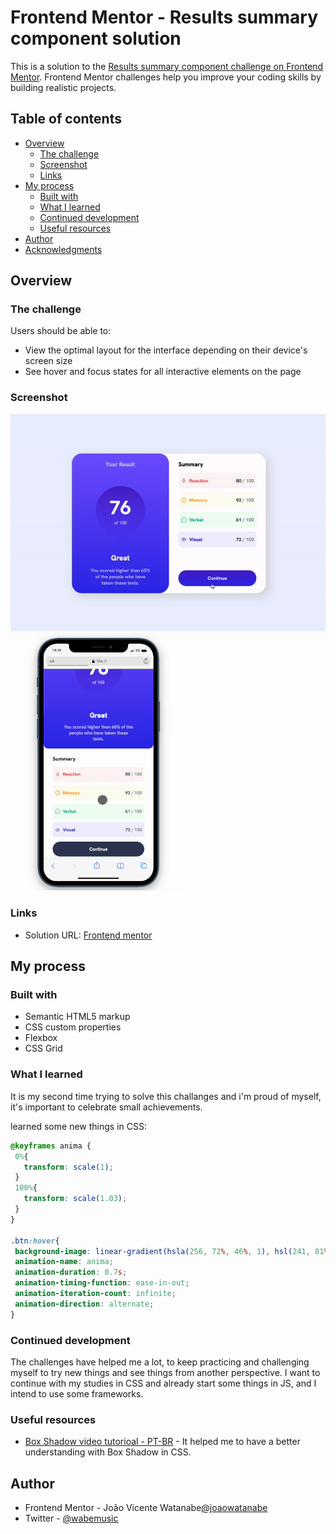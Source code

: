 # Frontend Mentor - Results summary component solution

This is a solution to the [Results summary component challenge on Frontend Mentor](https://www.frontendmentor.io/challenges/results-summary-component-CE_K6s0maV). Frontend Mentor challenges help you improve your coding skills by building realistic projects. 
## Table of contents

- [Overview](#overview)
  - [The challenge](#the-challenge)
  - [Screenshot](#screenshot)
  - [Links](#links)
- [My process](#my-process)
  - [Built with](#built-with)
  - [What I learned](#what-i-learned)
  - [Continued development](#continued-development)
  - [Useful resources](#useful-resources)
- [Author](#author)
- [Acknowledgments](#acknowledgments)

## Overview

### The challenge

Users should be able to:

- View the optimal layout for the interface depending on their device's screen size
- See hover and focus states for all interactive elements on the page

### Screenshot

![Web](result-summary-component/assets/screenshots/gif/web.gif)
![Mobile](result-summary-component/assets/screenshots/gif/mobile.gif)


### Links

- Solution URL: [Frontend mentor](https://www.frontendmentor.io/solutions/results-summary-component-solution-with-animated-button-h9FaWOrDd6)


## My process

### Built with

- Semantic HTML5 markup
- CSS custom properties
- Flexbox
- CSS Grid

### What I learned
 It is my second time trying to solve this challanges and i'm proud of myself, it's important to celebrate small achievements.

 learned some new things in CSS:
 ```css
@keyframes anima {
  0%{
    transform: scale(1);
  }
  100%{
    transform: scale(1.03);
  }
}

.btn:hover{
  background-image: linear-gradient(hsla(256, 72%, 46%, 1), hsl(241, 81%, 54%));
  animation-name: anima;
  animation-duration: 0.7s;
  animation-timing-function: ease-in-out;
  animation-iteration-count: infinite;
  animation-direction: alternate;
}

```
 
### Continued development
The challenges have helped me a lot, to keep practicing and challenging myself to try new things and see things from another perspective.
I want to continue with my studies in CSS and already start some things in JS, and I intend to use some frameworks.

### Useful resources

- [Box Shadow video tutorioal - PT-BR](https://www.youtube.com/watch?v=xrftarUZl44&t=302s&ab_channel=dpw) - It helped me to have a better understanding with Box Shadow in CSS.

## Author

- Frontend Mentor - João Vicente Watanabe[@joaowatanabe](https://www.frontendmentor.io/profile/joaowatanabe)
- Twitter - [@wabemusic](https://www.twitter.com/wabemusic)
